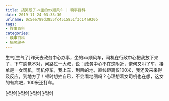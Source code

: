 ```yaml
---
title: 搞笑段子->坐的xx顺风车 | 糗事百科
date: 2019-11-24 03:33:30
urlname: 0c5ee789d3855fc4515851f3c14a930b
tags: 
- 糗事百科
categories:
- 糗事百科
- 搞笑段子
---
```

生气[生气了]昨天去政务中心办事，坐的xx顺风车，司机在行政中心把我放下来了，下车感觉不对，问路过一大叔，说：政务中心不在这附近，奈何又叫了车，接单是一女司机，司机停车，我上车，到目的地，直线距离仅100米，我还没来来得及反应，到地方了！顿时想抽自已，不会看地图吗？心理想着女司机也在想，这女的有病吧，100米还打车。

[捂脸][捂脸][捂脸][捂脸]


